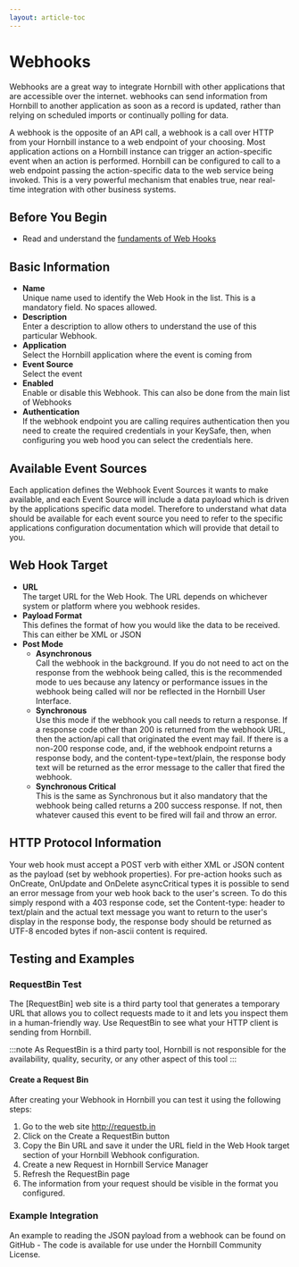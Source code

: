 ```yaml
---
layout: article-toc
---
```

# Webhooks
Webhooks are a great way to integrate Hornbill with other applications that are accessible over the internet. webhooks can send information from Hornbill to another application as soon as a record is updated, rather than relying on scheduled imports or continually polling for data.

A webhook is the opposite of an API call, a webhook is a call over HTTP from your Hornbill instance to a web endpoint of your choosing. Most application actions on a Hornbill instance can trigger an action-specific event when an action is performed. Hornbill can be configured to call to a web endpoint passing the action-specific data to the web service being invoked. This is a very powerful mechanism that enables true, near real-time integration with other business systems.

## Before You Begin
* Read and understand the [fundaments of Web Hooks](/esp-fundamentals/core-capabilities/integration/web-hooks)

## Basic Information
* **Name**<br>Unique name used to identify the Web Hook in the list. This is a mandatory field. No spaces allowed.
* **Description**<br>Enter a description to allow others to understand the use of this particular Webhook.
* **Application**<br>Select the Hornbill application where the event is coming from
* **Event Source**<br>Select the event
* **Enabled**<br>Enable or disable this Webhook. This can also be done from the main list of Webhooks
* **Authentication**<br>If the webhook endpoint you are calling requires authentication then you need to create the required credentials in your KeySafe, then, when configuring you web hood you can select the credentials here. 

## Available Event Sources
Each application defines the Webhook Event Sources it wants to make available, and each Event Source will include a data payload which is driven by the applications specific data model.  Therefore to understand what data should be available for each event source you need to refer to the specific applications configuration documentation which will provide that detail to you. 

## Web Hook Target
* **URL**<br>The target URL for the Web Hook. The URL depends on whichever system or platform where you webhook resides. 
* **Payload Format**<br>This defines the format of how you would like the data to be received. This can either be XML or JSON
* **Post Mode**
    * **Asynchronous**<br>Call the webhook in the background.  If you do not need to act on the response from the webhook being called, this is the recommended mode to ues because any latency or performance issues in the webhook being called will nor be reflected in the Hornbill User Interface. 
    * **Synchronous**<br>Use this mode if the webhook you call needs to return a response. If a response code other than 200 is returned from the webhook URL, then the action/api call that originated the event may fail.  If there is a non-200 response code, and, if the webhook endpoint returns a response body, and the content-type=text/plain, the response body text will be returned as the error message to the caller that fired the webhook. 
    * **Synchronous Critical**<br>This is the same as Synchronous but it also mandatory that the webhook being called returns a 200 success response.  If not, then whatever caused this event to be fired will fail and throw an error. 

## HTTP Protocol Information
Your web hook must accept a POST verb with either XML or JSON content as the payload (set by webhook properties). For pre-action hooks such as OnCreate, OnUpdate and OnDelete asyncCritical types it is possible to send an error message from your web hook back to the user's screen. To do this simply respond with a 403 response code, set the Content-type: header to text/plain and the actual text message you want to return to the user's display in the response body, the response body should be returned as UTF-8 encoded bytes if non-ascii content is required.

## Testing and Examples
### RequestBin Test
The [RequestBin] web site is a third party tool that generates a temporary URL that allows you to collect requests made to it and lets you inspect them in a human-friendly way. Use RequestBin to see what your HTTP client is sending from Hornbill.

:::note
As RequestBin is a third party tool, Hornbill is not responsible for the availability, quality, security, or any other aspect of this tool
:::

#### Create a Request Bin
After creating your Webhook in Hornbill you can test it using the following steps:
1. Go to the web site http://requestb.in
1. Click on the Create a RequestBin button
1. Copy the Bin URL and save it under the URL field in the Web Hook target section of your Hornbill Webhook configuration.
1. Create a new Request in Hornbill Service Manager
1. Refresh the RequestBin page
1. The information from your request should be visible in the format you configured.

### Example Integration
An example to reading the JSON payload from a webhook can be found on GitHub - The code is available for use under the Hornbill Community License.

<!-- References>
<!-- https://wiki.hornbill.com/index.php?title=Webhooks>

<!-- To Do>
<!-- Links to github for example>